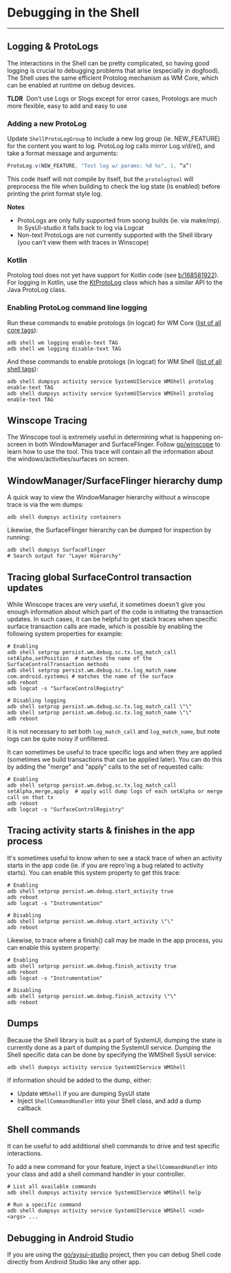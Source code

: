 # Debugging in the Shell

---

## Logging & ProtoLogs

The interactions in the Shell can be pretty complicated, so having good logging is crucial to
debugging problems that arise (especially in dogfood).  The Shell uses the same efficient Protolog
mechanism as WM Core, which can be enabled at runtime on debug devices.

**TLDR**&nbsp; Don’t use Logs or Slogs except for error cases, Protologs are much more flexible,
easy to add and easy to use

### Adding a new ProtoLog
Update `ShellProtoLogGroup` to include a new log group (ie. NEW_FEATURE) for the content you want to
log.  ProtoLog log calls mirror Log.v/d/e(), and take a format message and arguments:
```java
ProtoLog.v(NEW_FEATURE, "Test log w/ params: %d %s", 1, “a”)
```
This code itself will not compile by itself, but the `protologtool` will preprocess the file when
building to check the log state (is enabled) before printing the print format style log.

**Notes**
- ProtoLogs are only fully supported from soong builds (ie. via make/mp). In SysUI-studio it falls
  back to log via Logcat
- Non-text ProtoLogs are not currently supported with the Shell library (you can't view them with
  traces in Winscope)

### Kotlin

Protolog tool does not yet have support for Kotlin code (see [b/168581922](https://b.corp.google.com/issues/168581922)).
For logging in Kotlin, use the [KtProtoLog](/libs/WindowManager/Shell/src/com/android/wm/shell/util/KtProtoLog.kt)
class which has a similar API to the Java ProtoLog class.

### Enabling ProtoLog command line logging
Run these commands to enable protologs (in logcat) for WM Core ([list of all core tags](/core/java/com/android/internal/protolog/ProtoLogGroup.java)):
```shell
adb shell wm logging enable-text TAG
adb shell wm logging disable-text TAG
```

And these commands to enable protologs (in logcat) for WM Shell ([list of all shell tags](/libs/WindowManager/Shell/src/com/android/wm/shell/protolog/ShellProtoLogGroup.java)):
```shell
adb shell dumpsys activity service SystemUIService WMShell protolog enable-text TAG
adb shell dumpsys activity service SystemUIService WMShell protolog enable-text TAG
```

## Winscope Tracing

The Winscope tool is extremely useful in determining what is happening on-screen in both
WindowManager and SurfaceFlinger.  Follow [go/winscope](http://go/winscope-help) to learn how to
use the tool.  This trace will contain all the information about the windows/activities/surfaces on
screen.

## WindowManager/SurfaceFlinger hierarchy dump

A quick way to view the WindowManager hierarchy without a winscope trace is via the wm dumps:
```shell
adb shell dumpsys activity containers
```

Likewise, the SurfaceFlinger hierarchy can be dumped for inspection by running:
```shell
adb shell dumpsys SurfaceFlinger
# Search output for "Layer Hierarchy"
```

## Tracing global SurfaceControl transaction updates

While Winscope traces are very useful, it sometimes doesn't give you enough information about which
part of the code is initiating the transaction updates.  In such cases, it can be helpful to get
stack traces when specific surface transaction calls are made, which is possible by enabling the
following system properties for example:
```shell
# Enabling
adb shell setprop persist.wm.debug.sc.tx.log_match_call setAlpha,setPosition  # matches the name of the SurfaceControlTransaction methods
adb shell setprop persist.wm.debug.sc.tx.log_match_name com.android.systemui # matches the name of the surface
adb reboot
adb logcat -s "SurfaceControlRegistry"

# Disabling logging
adb shell setprop persist.wm.debug.sc.tx.log_match_call \"\"
adb shell setprop persist.wm.debug.sc.tx.log_match_name \"\"
adb reboot
```

It is not necessary to set both `log_match_call` and `log_match_name`, but note logs can be quite
noisy if unfiltered.

It can sometimes be useful to trace specific logs and when they are applied (sometimes we build
transactions that can be applied later).  You can do this by adding the "merge" and "apply" calls to
the set of requested calls:
```shell
# Enabling
adb shell setprop persist.wm.debug.sc.tx.log_match_call setAlpha,merge,apply  # apply will dump logs of each setAlpha or merge call on that tx
adb reboot
adb logcat -s "SurfaceControlRegistry"
```

## Tracing activity starts & finishes in the app process

It's sometimes useful to know when to see a stack trace of when an activity starts in the app code
(ie. if you are repro'ing a bug related to activity starts). You can enable this system property to
get this trace:
```shell
# Enabling
adb shell setprop persist.wm.debug.start_activity true
adb reboot
adb logcat -s "Instrumentation"

# Disabling
adb shell setprop persist.wm.debug.start_activity \"\"
adb reboot
```

Likewise, to trace where a finish() call may be made in the app process, you can enable this system
property:
```shell
# Enabling
adb shell setprop persist.wm.debug.finish_activity true
adb reboot
adb logcat -s "Instrumentation"

# Disabling
adb shell setprop persist.wm.debug.finish_activity \"\"
adb reboot
```

## Dumps

Because the Shell library is built as a part of SystemUI, dumping the state is currently done as a
part of dumping the SystemUI service.  Dumping the Shell specific data can be done by specifying the
WMShell SysUI service:

```shell
adb shell dumpsys activity service SystemUIService WMShell
```

If information should be added to the dump, either:
- Update `WMShell` if you are dumping SysUI state
- Inject `ShellCommandHandler` into your Shell class, and add a dump callback

## Shell commands

It can be useful to add additional shell commands to drive and test specific interactions.

To add a new command for your feature, inject a `ShellCommandHandler` into your class and add a
shell command handler in your controller.

```shell
# List all available commands
adb shell dumpsys activity service SystemUIService WMShell help

# Run a specific command
adb shell dumpsys activity service SystemUIService WMShell <cmd> <args> ...
```

## Debugging in Android Studio

If you are using the [go/sysui-studio](http://go/sysui-studio) project, then you can debug Shell
code directly from Android Studio like any other app.
